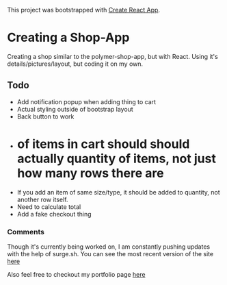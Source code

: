 This project was bootstrapped with [Create React App](https://github.com/facebookincubator/create-react-app).

# Creating a Shop-App
Creating a shop similar to the polymer-shop-app, but with React. Using it's details/pictures/layout, but coding it on my own.

## Todo
- Add notification popup when adding thing to cart
- Actual styling outside of bootstrap layout
- Back button to work
- # of items in cart should should actually quantity of items, not just how many rows there are
- If you add an item of same size/type, it should be added to quantity, not another row itself.
- Need to calculate total
- Add a fake checkout thing

### Comments
Though it's currently being worked on, I am constantly pushing updates with the help of surge.sh. You can see the most recent version of the site [here](http://blaynestoretest.surge.sh/)

Also feel free to checkout my portfolio page [here](http://blaynemarjama.surge.sh/)